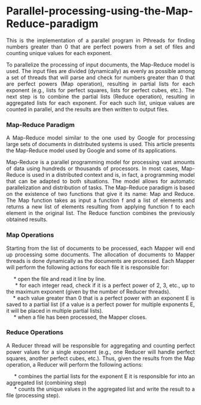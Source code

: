 # Parallel-processing-using-the-Map-Reduce-paradigm

<p align="justify">
This is the implementation of a parallel program in Pthreads for finding numbers greater than 0 that are perfect powers from a set of files and counting unique values for each exponent.
</p>
<p align="justify">
To parallelize the processing of input documents, the Map-Reduce model is used. The input files are divided (dynamically) as evenly as possible among a set of threads that will parse and check for numbers greater than 0 that are perfect powers (Map operation), resulting in partial lists for each exponent (e.g., lists for perfect squares, lists for perfect cubes, etc.). The next step is to combine the partial lists (Reduce operation), resulting in aggregated lists for each exponent. For each such list, unique values are counted in parallel, and the results are then written to output files. <br>
</p>
  
### Map-Reduce Paradigm

<p align="justify">
A Map-Reduce model similar to the one used by Google for processing large sets of documents in distributed systems is used. This article presents the Map-Reduce model used by Google and some of its applications.
</p>

<p align="justify">
Map-Reduce is a parallel programming model for processing vast amounts of data using hundreds or thousands of processors. In most cases, Map-Reduce is used in a distributed context and is, in fact, a programming model that can be adapted to both situations. The model allows for automatic parallelization and distribution of tasks. The Map-Reduce paradigm is based on the existence of two functions that give it its name: Map and Reduce. The Map function takes as input a function f and a list of elements and returns a new list of elements resulting from applying function f to each element in the original list. The Reduce function combines the previously obtained results. <br>
</p>
  
### Map Operations

<p align="justify">
Starting from the list of documents to be processed, each Mapper will end up processing some documents. The allocation of documents to Mapper threads is done dynamically as the documents are processed. Each Mapper will perform the following actions for each file it is responsible for:
</p>

<p align="justify">
&nbsp;&nbsp;&nbsp;&nbsp;&nbsp;* open the file and read it line by line. <br>
&nbsp;&nbsp;&nbsp;&nbsp;&nbsp;* for each integer read, check if it is a perfect power of 2, 3, etc., up to the maximum exponent (given by the number of Reducer threads). <br>
&nbsp;&nbsp;&nbsp;&nbsp;* each value greater than 0 that is a perfect power with an exponent E is saved to a partial list (if a value is a perfect power for multiple exponents E, it will be placed in multiple partial lists). <br>
&nbsp;&nbsp;&nbsp;&nbsp;&nbsp;* when a file has been processed, the Mapper closes. <br>
</p>

### Reduce Operations

<p align="justify">
A Reducer thread will be responsible for aggregating and counting perfect power values for a single exponent (e.g., one Reducer will handle perfect squares, another perfect cubes, etc.). Thus, given the results from the Map operation, a Reducer will perform the following actions:
</p>

<p align="justify">
&nbsp;&nbsp;&nbsp;&nbsp;&nbsp;* combines the partial lists for the exponent E it is responsible for into an aggregated list (combining step) <br>
&nbsp;&nbsp;&nbsp;&nbsp;&nbsp;* counts the unique values in the aggregated list and write the result to a file (processing step). <br>
</p>
